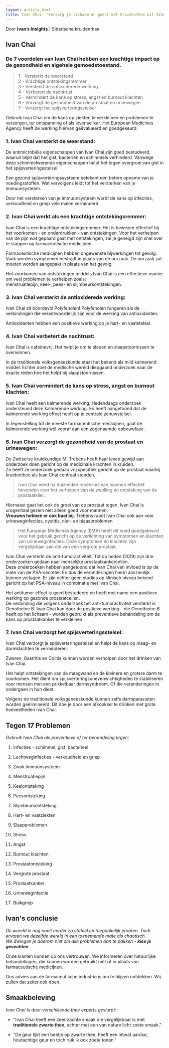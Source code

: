 ```yaml
---
layout: article.html
title: Ivan Chai: "Verzorg je lichaam en geest met kruidenthee uit Siberië"
---
```


Door **Ivan’s Insights** | Siberische kruidenthee <br>

## Ivan Chai

### De 7 voordelen van Ivan Chai hebben een krachtige impact op de gezondheid en algehele gemoedstoestand.

> 1 - Versterkt de weerstand <br>
> 2 - Krachtige ontstekingsremmer <br>
> 3 - Versterkt de antioxiderede werking <br>
> 4 - Verbetert de nachtrust <br>
> 5 - Vermindert de kans op stress, angst en burnout klachten <br>
> 6 - Verzorgt de gezondheid van de prostaat en urinewegen <br>
> 7 - Verzorgt het spijsverteringsstelsel

Gebruik Ivan Chai om de kans op ziekten te verkleinen en problemen te verzorgen, ter ontspanning of als levenselixer.
Het European Medicines Agency heeft de werking hiervan geëvalueerd en goedgekeurd.

### 1. Ivan Chai versterkt de weerstand:

De antimicrobiële eigenschappen van Ivan Chai zijn goed bestudeerd, waaruit blijkt dat het gist, bacteriën en schimmels verhinderd.
Vanwege deze schimmelwerende eigenschappen helpt het tegen overgroei van gist in het spijsverteringsstelsel.

Een gezond spijsverteringssysteem betekent een betere opname van je voedingsstoffen. Wat vervolgens leidt tot het versterken van je immuunsysteem.

Door het versterken van je immuunsysteem wordt de kans op infecties, verkoudheid en griep vele malen verminderd.

### 2. Ivan Chai werkt als een krachtige ontstekingsremmer:

Ivan Chai is een krachtige ontstekingsremmer. Het is bewezen effectief bij het voorkomen - en onderdrukken - van ontstekingen. Voor het verhelpen van de pijn wat gepaard gaat met ontstekingen, zal je geneigd zijn snel over te stappen op farmaceutische medicijnen.

Farmaceutische medicijnen hebben ongewenste bijwerkingen tot gevolg. Vaak worden symptomen bestrijdt in plaats van de oorzaak. De oorzaak zal moeten worden aangepakt in plaats van het gevolg. 

Het voorkomen van ontstekingen middels Ivan Chai is een effectieve manier om veel problemen te verhelpen zoals: <br>
menstruatiepijn, keel-, pees- en slijmbeursontstekingen.

### 3. Ivan Chai versterkt de antioxiderede werking:

Ivan Chai zit boordevol Polyfenolen! Polyfenolen fungeren als de verbindingen die verantwoordelijk zijn voor de werking van antioxidanten.

Antioxidanten hebben een positieve werking op je hart- en vaatstelsel.

### 4. Ivan Chai verbetert de nachtrust:

Ivan Chai is cafeïnevrij. Het helpt je om te slapen en slaapstoornissen te overwinnen.

In de traditionele volksgeneeskunde staat het bekend als mild kalmerend middel. Echter doet de medische wereld diepgaand onderzoek naar de exacte reden hoe het helpt bij slaapstoornissen.

### 5. Ivan Chai vermindert de kans op stress, angst en burnout klachten:

Ivan Chai heeft een kalmerende werking. Hedendaags onderzoek ondersteund deze kalmerende werking. En heeft aangetoond dat de kalmerende werking effect heeft op je centrale zenuwstelsel.

In tegenstelling tot de meeste farmaceutische medicijnen, gaat de kalmerende werking wél vooraf aan een zogenaamde opbouwfase.

### 6. Ivan Chai verzorgt de gezondheid van de prostaat en urinewegen:

De Zwitserse kruidkundige M. Trebens heeft haar leven gewijd aan onderzoek doen gericht op de medicinale krachten in kruiden. <br>
Zo heeft ze onderzoek gedaan vrij specifiek gericht op de prostaat waarbij kruidenthee als Ivan Chai centraal stonden.

> Ivan Chai werd na duizenden recensies van mannen effectief bevonden voor het verhelpen van de zwelling en ontsteking van de prostaatklier.

Hiernaast gaat het ook de groei van de prostaat tegen. Ivan Chai is urogenitaal gezien niet alleen goed voor mannen. <br>
**Vrouwen hebben er ook baat bij.** Trebens raadt Ivan Chai ook aan voor urineweginfecties, cystitis, nier- en blaasproblemen.

> Het European Medicines Agency (EMA) heeft dit kruid goedgekeurd voor het gebruik gericht op de verlichting van symptomen en klachten van urineweginfecties. Deze symptomen en klachten zijn vergelijkbaar aan die van een vergrote prostaat.

Ivan Chai versterkt de anti-tumoractiviteit. Tot op heden (2019) zijn drie onderzoeken gedaan naar menselijke prostaatkankercellen. <br>
Deze onderzoeken hebben aangetoond dat Ivan Chai van invloed is op de mate van de PSA-secretie. En dus de veranderingen hierin aanzienlijk kunnen verlagen. Er zijn echter geen studies op klinisch niveau bekend gericht op het PSA-niveau in combinatie met Ivan Chai.

Het antitumor effect is goed bestudeerd en heeft met name een positieve werking op gezonde prostaatcellen. <br>
De verbinding die volgens onderzoek het anti-tumoractiviteit versterkt is Oenotheïne B.
Ivan Chai kan door de positieve werking - die Oenotheïne B heeft op het lichaam - worden gebruikt als preventieve behandeling om de kans op prostaatkanker te verkleinen.

### 7. Ivan Chai verzorgt het spijsverteringsstelsel:

Ivan Chai verzorgt je spijsverteringsstelsel en helpt de kans op maag- en darmklachten te verminderen.

Zweren, Gastritis en Colitis kunnen worden verholpen door het drinken van Ivan Chai.

Het helpt ontstekingen van de maagwand en de kleinere en grotere darm te voorkomen. Het dient om spijsverteringsonevenwichtigheden te stabiliseren voor mensen met een prikkelbaar darmsyndroom. Of die veranderingen in ondergaan in hun dieet.

Volgens de traditionele volksgeneeskunde kunnen zelfs darmparasieten worden geëlimineerd. Dit doe je door een afkooksel te drinken met grote hoeveelheden Ivan Chai.


## Tegen 17 Problemen

_Gebruik Ivan Chai als preventieve of ter behandeling tegen:_

1. Infecties - schimmel, gist, bacterieel

2. Luchtweginfecties - verkoudheid en griep

3. Zwak immuunsysteem

4. Menstruatiepijn

5. Keelontsteking

6. Peesontsteking

7. Slijmbeursontsteking

8. Hart- en vaatziekten

9. Slaapproblemen

10. Stress

11. Angst

12. Burnout klachten

13. Prostaatontsteking

14. Vergrote prostaat

15. Prostaatkanker

16. Urineweginfectie

17. Buikgriep


## Ivan's conclusie   

_De wereld is nog nooit eerder zo stabiel en toegankelijk ervaren. Toch ervaren we dezelfde wereld in een toenemende mate als chaotisch. <br>
We dwingen je daarom niet om alle problemen aan te pakken - **kies je gevechten**._

Onze klanten kunnen op ons vertrouwen. We informeren over natuurlijke behandelingen, die kunnen worden gebruikt mét of in plaats van farmaceutische medicijnen.

Ons advies aan de farmaceutische industrie is om te blijven ontdekken. Wij zullen dat zeker ook doen.


## Smaakbeleving

_Ivan Chai is door verschillende thee experts geslurpt:_

* "Ivan Chai heeft een zeer zachte smaak die vergelijkbaar is met **traditionele zwarte thee**, echter met een van nature licht zoete smaak."

* "De geur lijkt een beetje op zwarte thee, heeft een ietwat aardse, houtachtige geur en toch ruik ik ook zoete tonen."
